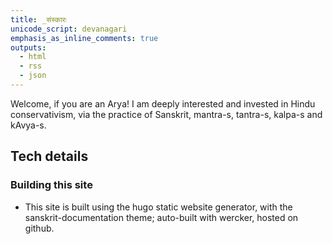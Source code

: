 ```yaml
---    
title: _संस्कारः  
unicode_script: devanagari  
emphasis_as_inline_comments: true  
outputs:
  - html
  - rss
  - json
---    
```


Welcome, if you are an Arya! I am deeply interested and invested in Hindu conservativism, via the practice of Sanskrit, mantra-s, tantra-s, kalpa-s and kAvya-s.

## Tech details
### Building this site
- This site is built using the hugo static website generator, with the sanskrit-documentation theme; auto-built with wercker, hosted on github.
